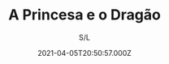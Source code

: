 ---
id: '24ba8694-99b9-41cd-8e3e-8d6d67e5816b'
type: 'movie' # Filme, Série, Anime
title: "A Princesa e o Dragão"
synopsis: ["A jovem princesa Barbara descobre um livro mágico que a teletransporta para um lugar repleto de criaturas fantásticas. Junto do dragão Dragosha, ela encara muitas aventuras e faz novos amigos.",
]
originalTitle: "Принцесса и дракон"
date: '2021-04-05T20:50:57.000Z'
update: '2021-04-05T20:50:57.000Z'
releaseDate: '2018-08-23T03:00:00.000Z'
imdb:
  rating: '4.5' # 8.5
  id: '' # tt0470752
duration: '1h 15m'
trailer:
  urls: [
    'ocaFUl-pQ4E',
  ]
tags: ['720p']
genre: ['Animação', 'Fantasia'] #
quality: 'WEBRip' # BluRay, WEB-DL, HDTV, WEB-DL4K, WEB-DLe
format: 'Mkv' # MKV, MP4, TS
audio: 'Português, Espanhol' # Dublado, Legendado, Dual Audio, Dub & Leg
subtitle: 'S/L' # Português, inglês,
size: '2.42 GB' # 4.8 GB
audioQuality: 10
videoQuality: 10
directors: []
#  - name: 'Lana Wachowski'
#    image: ''
#  - name: 'Lilly Wachowski'
#    image: ''
cast: []
#  - name: 'Keanu Reeves'
#    image: ''
#    characterName: 'Neo'
writers: []
#  - name: ''
#    image: ''
maturityRating:
  age: '' # L , 10, 12, 14, 16, 18
  topics: [''] # Violence, Illegal drugs, Inappropriate Language, Legal Drugs, Sexual Content, Extreme Violence
###########################################
download:
  
  - url: 'magnet:?xt=urn:btih:442db95bb66679db595e918591f9a511ebad77f7&dn=A%20Princesa%20e%20o%20Drag%c3%a3o%202019%205.1%20(1080p)%20LAPUMiA.NeT&tr=udp%3a%2f%2ftracker.opentrackr.org%3a1337%2fannounce&tr=udp%3a%2f%2ftracker.opentrackr.org%3a1337%2fannounce&tr=udp%3a%2f%2ftracker.openbittorrent.com%3a80%2fannounce&tr=udp%3a%2f%2ftracker.openbittorrent.com%3a80%2fannounce&tr=udp%3a%2f%2ftracker.openbittorrent.com%3a80%2fannounce&tr=udp%3a%2f%2ftracker.trackerfix.com%3a83%2fannounce&tr=udp%3a%2f%2ftracker.coppersurfer.tk%3a6969%2fannounce&tr=udp%3a%2f%2ftracker.leechers-paradise.org%3a6969%2fannounce&tr=udp%3a%2f%2feddie4.nl%3a6969%2fannounce&tr=udp%3a%2f%2fp4p.arenabg.com%3a1337%2fannounce&tr=udp%3a%2f%2fexplodie.org%3a6969%2fannounce&tr=udp%3a%2f%2fzer0day.ch%3a1337%2fannounce&tr=udp%3a%2f%2ftracker.opentrackr.org%3a1337%2fannounce'
    resolution: '720p' # 720p, 1080p, 4K,
    audio: 'Dual Áudio' # Dublado, Legendado, Dual Audio
    size: '' # 4.8 GB
    quality: '' # BluRay, WEB-DL
    format: '' # MKV
images:
  cover: '/assets/movies/a-princesa-e-o-dragao.jpg'
  background: '/assets/movies/'
---